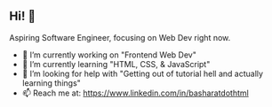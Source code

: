 ## Hi! 👋

Aspiring Software Engineer, focusing on Web Dev right now.

- 🔭 I’m currently working on "Frontend Web Dev"
- 🌱 I’m currently learning "HTML, CSS, & JavaScript"
- 🤔 I’m looking for help with "Getting out of tutorial hell and actually learning things"
- 📫 Reach me at: https://www.linkedin.com/in/basharatdothtml
